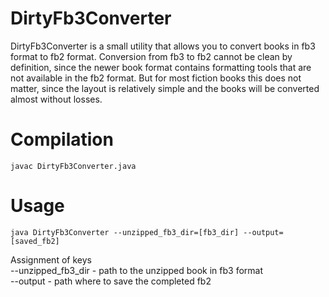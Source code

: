 # DirtyFb3Converter
DirtyFb3Converter is a small utility that allows you to convert books in fb3 format to fb2 format. Conversion from fb3 to fb2 cannot be clean by definition, since the newer book format contains formatting tools that are not available in the fb2 format. But for most fiction books this does not matter, since the layout is relatively simple and the books will be converted almost without losses.

# Compilation
```
javac DirtyFb3Converter.java
```
# Usage
```
java DirtyFb3Converter --unzipped_fb3_dir=[fb3_dir] --output=[saved_fb2]
```
Assignment of keys<br/>
--unzipped_fb3_dir - path to the unzipped book in fb3 format <br/>
--output - path where to save the completed fb2
